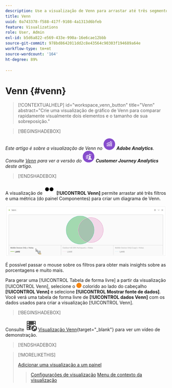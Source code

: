 ```yaml
---
description: Use a visualização de Venn para arrastar até três segmentos e uma métrica para criar um diagrama de Venn.
title: Venn
uuid: 0a743378-f588-417f-9108-4a1313d6bfeb
feature: Visualizations
role: User, Admin
exl-id: b5d6a822-e569-433e-990a-16e6cae12bbb
source-git-commit: 978bd8642011dd2c8e43564c90303f194689a64e
workflow-type: tm+mt
source-wordcount: '164'
ht-degree: 89%

---
```


# Venn {#venn}

<!-- markdownlint-disable MD034 -->

>[!CONTEXTUALHELP]
>id="workspace_venn_button"
>title="Venn"
>abstract="Crie uma visualização de gráfico de Venn para comparar rapidamente visualmente dois elementos e o tamanho de sua sobreposição."

<!-- markdownlint-enable MD034 -->


>[!BEGINSHADEBOX]

_Este artigo é sobre a visualização de Venn no_ ![AdobeAnalytics](/help/assets/icons/AdobeAnalytics.svg) _**Adobe Analytics**._<br/>_Consulte [Venn](https://experienceleague.adobe.com/pt-br/docs/analytics-platform/using/cja-workspace/visualizations/venn) para ver a versão do_ ![CustomerJourneyAnalytics](/help/assets/icons/CustomerJourneyAnalytics.svg) _**Customer Journey Analytics** deste artigo._

>[!ENDSHADEBOX]

A visualização de ![Tipo](/help/assets/icons/TwoDots.svg) **[!UICONTROL Venn]** permite arrastar até três filtros e uma métrica (do painel Componentes) para criar um diagrama de Venn.

![Visualização Venn que inclui três filtros.](assets/venn.png)

É possível passar o mouse sobre os filtros para obter mais insights sobre as porcentagens e muito mais.

Para gerar uma [!UICONTROL Tabela de forma livre] a partir da visualização [!UICONTROL Venn], selecione o ![StatusOrange](/help/assets/icons/StatusOrange.svg) colorido ao lado do cabeçalho **[!UICONTROL Venn]** e selecione **[!UICONTROL Mostrar fonte de dados]**. Você verá uma tabela de forma livre de **[!UICONTROL dados Venn]** com os dados usados para criar a visualização [!UICONTROL Venn].

<!--
To normalize the Venn diagram (take the size out of it), go select ![Setting](/help/assets/icons/Setting.svg) and select **[!UICONTROL Normalization]**.

![Visualization Settings option for Visualization type: Venn diagram.](assets/normalization.png)

-->


>[!BEGINSHADEBOX]

Consulte ![VideoCheckedOut](/help/assets/icons/VideoCheckedOut.svg) [Visualização Venn](https://video.tv.adobe.com/v/335798/?quality=12){target=&#34;_blank&#34;} para ver um vídeo de demonstração.

>[!ENDSHADEBOX]


>[!MORELIKETHIS]
>
>[Adicionar uma visualização a um painel](/help/analyze/analysis-workspace/visualizations/freeform-analysis-visualizations.md#add-visualizations-to-a-panel)
>>[Configurações de visualização](/help/analyze/analysis-workspace/visualizations/freeform-analysis-visualizations.md#settings)
>>[Menu de contexto da visualização](/help/analyze/analysis-workspace/visualizations/freeform-analysis-visualizations.md#context-menu)
>

